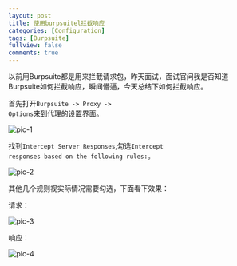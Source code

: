 ```yaml
---
layout: post
title: 使用burpsuitel拦截响应
categories: [Configuration]
tags: [Burpsuite]
fullview: false
comments: true
---
```

以前用Burpsuite都是用来拦截请求包，昨天面试，面试官问我是否知道Burpsuite如何拦截响应，瞬间懵逼，今天总结下如何拦截响应。

首先打开<code>Burpsuite -> Proxy -> Options</code>来到代理的设置界面。

![pic-1](http://o8lgx56x1.bkt.clouddn.com//blog/img/burp-options.png)

找到<code>Intercept Server Responses</code>,勾选<code>Intercept responses based on the following rules:</code>。

![pic-2](http://o8lgx56x1.bkt.clouddn.com//blog/img/burp-options-responses.png)

其他几个规则视实际情况需要勾选，下面看下效果：

请求：

![pic-3](http://o8lgx56x1.bkt.clouddn.com//blog/img/burp-request.png)

响应：

![pic-4](http://o8lgx56x1.bkt.clouddn.com//blog/img/burp-response.png)